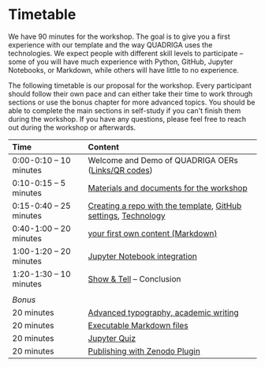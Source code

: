 # Timetable

We have 90 minutes for the workshop. The goal is to give you a first experience with our template and the way QUADRIGA uses the technologies. We expect people with different skill levels to participate – some of you will have much experience with Python, GitHub, Jupyter Notebooks, or Markdown, while others will have little to no experience.

The following timetable is our proposal for the workshop. Every participant should follow their own pace and can either take their time to work through sections or use the bonus chapter for more advanced topics. You should be able to complete the main sections in self-study if you can't finish them during the workshop. If you have any questions, please feel free to reach out during the workshop or afterwards.


|Time	|Content|
| :---	| :---	|
|0:00-0:10 – 10 minutes	| Welcome and  Demo of QUADRIGA OERs ([Links/QR codes](https://quadriga-dk.github.io/qr))|
|0:10-0:15 – 5 minutes	| [Materials and documents for the workshop](/basics/documents.md)|
|0:15-0:40 – 25 minutes	| [Creating a repo with the template](/basics/template.md), [GitHub settings](/basics/github.md), [Technology](/content/setup.md)|
|0:40-1:00 – 20 minutes	| [your first own content (Markdown)](/content/markdown.md)|
|1:00-1:20 – 20 minutes	| [Jupyter Notebook integration](/content/jupyter_notebooks.ipynb)|
|1:20-1:30 – 10 minutes	| [Show & Tell](/content/show_tell.md) – Conclusion|
| | |
|_Bonus_|  |
|20 minutes | [Advanced typography, academic writing](/bonus/typography.md)|
|20 minutes	| [Executable Markdown files](/bonus/executable_markdown.md)|
|20 minutes	| [Jupyter Quiz](/bonus/jupyterquiz.ipynb)|
|20 minutes	| [Publishing with Zenodo Plugin](/bonus/zenodo.md)|
